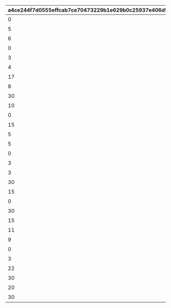 |a4ce244f7d0555effcab7ce70473229b1e629b0c25937e406d58b25f73911a66|7b85c0ca0390e9b54b23f96cba71726657903a1bcd3273cd510d120a01377f4e|c2409430b0cdce8f0a446773dff26ea515a7c630707eb35ae473763f072ee453|ba28fcfcdc798d0c91932602addd67e5d9768eaa148360c224bfc55bf2651929|93323118e99ca58442fb5c01068a24784bec797dcd6f23d73b910e8ed638c2c6|3ee1dd3879fce2500669822261f37e864d845026e7ba2f2dba8351d5675858a6|3ac0f66549311c510a1ad2436197aeb466318dd4405303c86ccb7853fe3ea8a4|82b80a93c5fba04613f768805168727b7107b089423f202fce7312804f05ad54|
| --- | --- | --- | --- | --- | --- | --- | --- |
|0|0|2001|短時間、障害物バリアを展開！|3|0|101|短時間、障害物バリアを展開する　（ＴＰ上昇率：大）|
|5|0|3|中時間、スピードとジャンプ小アップ！|5|5|102|中時間、スピードとジャンプを　　小アップ（ＴＰ上昇率：小）|
|6|0|1|短時間、スピード中アップ！|4|0|103|短時間、スピードを中アップ　　　（ＴＰ上昇率：中）|
|0|0|2001|中時間、障害物バリアを展開！|5|0|104|中時間、障害物バリアを展開する　（ＴＰ上昇率：小）|
|3|0|1|中時間、スピード小アップ！|6|0|105|中時間、スピードを小アップ　　　（ＴＰ上昇率：小）|
|4|0|1001|中時間、対戦相手のスピード小ダウン！|6|0|106|中時間、対戦相手のスピードを　　小ダウン（ＴＰ上昇率：大）|
|17|0|3|中時間、スピードとジャンプ特大アップ！|5|16|107|中時間、スピードとジャンプを　　特大アップ（ＴＰ上昇率：小）|
|8|0|1|ラウンド中、スピード中アップ！|40|0|108|ラウンド中、スピードを中アップ　（ＴＰ上昇率：小）|
|30|0|1|短時間、スピード特大アップ！|4|0|109|短時間、スピードを特大アップ　　（ＴＰ上昇率：特小）|
|10|0|1001|ラウンド中、対戦相手が大きく減速！|40|0|110|ラウンド中、対戦相手のスピードを中ダウン（ＴＰ上昇率：小）|
|0|0|2001|ごく短時間、障害物バリアを展開！|1|0|111|ごく短時間、障害物バリアを　　　展開する（ＴＰ上昇率：大）|
|15|0|1004|短時間、先頭の対戦相手が大きく減速！|4|0|112|短時間、先頭の対戦相手のスピードを大ダウン（ＴＰ上昇率：小）|
|5|0|1|中時間、スピード小アップ！|6|0|113|中時間、スピードを小アップ　　　（ＴＰ上昇率：大）|
|5|0|2|中時間、ジャンプ小アップ！|5|0|114|中時間、ジャンプを小アップ　　　（ＴＰ上昇率：大）|
|0|0|2002|長時間、バリアで能力ダウンを防ぐ！|7|0|115|長時間、能力ダウンを防ぐバリアを展開する（ＴＰ上昇率：特大）|
|3|0|1|累積で、スピード小アップ！|25|0|116|累積で、スピードを小アップ　　　（ＴＰ上昇率：特大）|
|3|0|1001|累積で、対戦相手が小さく減速！|25|0|117|累積で、対戦相手のスピードを　　小ダウン（ＴＰ上昇率：特大）|
|30|0|3|長時間、スピードとジャンプ特大アップ！|7|20|118|長時間、スピードとジャンプを　　特大アップ（ＴＰ上昇率：中）|
|15|0|1004|短時間、先頭の対戦相手が大きく減速！|4|0|119|短時間、先頭の対戦相手のスピードを大ダウン（ＴＰ上昇率：中）|
|0|0|2002|長時間、バリアで能力ダウンを防ぐ！|7|0|120|長時間、能力ダウンを防ぐバリアを展開する（ＴＰ上昇率：大）|
|30|0|2|長時間、ジャンプ特大アップ！|12|0|121|長時間、ジャンプを特大アップ　　（ＴＰ上昇率：中）|
|15|0|1004|累積で、先頭の対戦相手が大きく減速！|30|0|122|累積で、先頭の対戦相手のスピードを大ダウン（ＴＰ上昇率：中）|
|11|8|4|短時間大きく加速した後、ごく短時間減速！|4|2|123|短時間スピード大アップ後、　　　スピードダウン（ＴＰ上昇率：大）|
|9|0|1|長時間、スピード中アップ！|8|0|124|長時間、スピードを中アップ　　　（ＴＰ上昇率：大）|
|0|0|2001|短時間、障害物バリアを展開！|4|0|125|短時間、障害物バリアを展開する　（ＴＰ上昇率：中）|
|3|0|1001|累積で、対戦相手が小さく減速！|30|0|126|累積で、対戦相手のスピードを　　小ダウン（ＴＰ上昇率：特大）|
|22|0|1|長時間、スピード特大アップ！|10|0|127|長時間、スピードを特大アップ　　（ＴＰ上昇率：特小）|
|30|0|2|短時間、ジャンプ特大アップ！|4|0|128|短時間、ジャンプを特大アップ　　（ＴＰ上昇率：大）|
|20|0|1001|短時間、対戦相手のスピード特大ダウン！|3|0|129|短時間、対戦相手のスピードを　　特大ダウン（ＴＰ上昇率：大）|
|30|0|1|短時間、スピード特大アップ！|4|0|130|短時間、スピードを特大アップ　　（ＴＰ上昇率：大）|